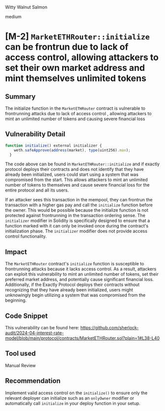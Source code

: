 Witty Walnut Salmon

medium

# [M-2] `MarketETHRouter::initialize` can be frontrun due to lack of access control, allowing attackers to set their own market address and mint themselves unlimited tokens

## Summary
The initialize function in the `MarketETHRouter` contract is vulnerable to frontrunning attacks due to lack of access control , allowing attackers to mint an unlimited number of tokens and causing severe financial loss
## Vulnerability Detail

```javascript 
function initialize() external initializer {
    weth.safeApprove(address(market), type(uint256).max);
  }
```
The code above can be found in `MarketETHRouter::initialize` and if exactly protocol deploys their contracts and does not identify that they have already been initialized, users could start using a system that was compromised from the start. This allows attackers to mint an unlimited number of tokens to themselves and cause severe financial loss for the entire protocol and all its users.

If an attacker sees this transaction in the mempool, they can frontrun the transaction with a higher gas pay and call the `initialize` function before the owner. This would be possible because the initialize function is not protected against frontrunning in the transaction ordering sense. The `initializer` modifier in Solidity is specifically designed to ensure that a function marked with it can only be invoked once during the contract's initialization phase. The `initializer` modifier does not provide access control functionality.

## Impact

The `MarketETHRouter` contract's `initialize` function is susceptible to frontrunning attacks because it lacks access control. As a result, attackers can exploit this vulnerability to mint an unlimited number of tokens, set their preferred market address, and potentially cause significant financial loss. Additionally, if the Exactly Protocol deploys their contracts without recognizing that they have already been initialized, users might unknowingly begin utilizing a system that was compromised from the beginning.

## Code Snippet

This vulnerability can be found here:
https://github.com/sherlock-audit/2024-04-interest-rate-model/blob/main/protocol/contracts/MarketETHRouter.sol?plain=1#L38-L40

## Tool used

Manual Review

## Recommendation
Implement valid access control on the `initialize()` to ensure only the relevant deployer can initialize such as an `onlyOwner` modifier or automatically call `initialize` in your deploy function  in your setup.